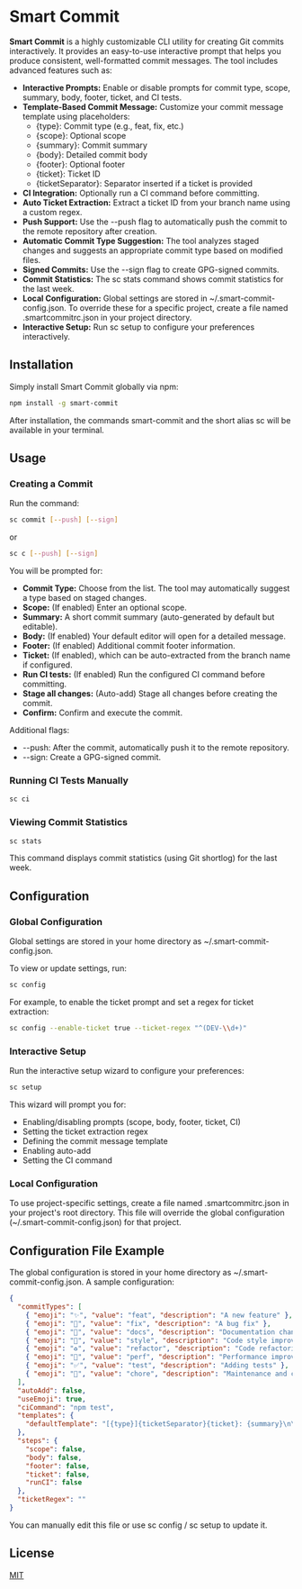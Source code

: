 # Smart Commit

**Smart Commit** is a highly customizable CLI utility for creating Git commits interactively. It provides an easy-to-use interactive prompt that helps you produce consistent, well-formatted commit messages. The tool includes advanced features such as:

- **Interactive Prompts:** Enable or disable prompts for commit type, scope, summary, body, footer, ticket, and CI tests.
- **Template-Based Commit Message:** Customize your commit message template using placeholders:
  - {type}: Commit type (e.g., feat, fix, etc.)
  - {scope}: Optional scope
  - {summary}: Commit summary
  - {body}: Detailed commit body
  - {footer}: Optional footer
  - {ticket}: Ticket ID
  - {ticketSeparator}: Separator inserted if a ticket is provided
- **CI Integration:** Optionally run a CI command before committing.
- **Auto Ticket Extraction:** Extract a ticket ID from your branch name using a custom regex.
- **Push Support:** Use the --push flag to automatically push the commit to the remote repository after creation.
- **Automatic Commit Type Suggestion:** The tool analyzes staged changes and suggests an appropriate commit type based on modified files.
- **Signed Commits:** Use the --sign flag to create GPG-signed commits.
- **Commit Statistics:** The sc stats command shows commit statistics for the last week.
- **Local Configuration:** Global settings are stored in ~/.smart-commit-config.json. To override these for a specific project, create a file named .smartcommitrc.json in your project directory.
- **Interactive Setup:** Run sc setup to configure your preferences interactively.

## Installation

Simply install Smart Commit globally via npm:

```bash
npm install -g smart-commit
```
After installation, the commands smart-commit and the short alias sc will be available in your terminal.

## Usage

### Creating a Commit

Run the command:

```bash
sc commit [--push] [--sign]
```
or
```bash
sc c [--push] [--sign]
```

You will be prompted for:
- **Commit Type:** Choose from the list. The tool may automatically suggest a type based on staged changes.
- **Scope:** (If enabled) Enter an optional scope.
- **Summary:** A short commit summary (auto-generated by default but editable).
- **Body:** (If enabled) Your default editor will open for a detailed message.
- **Footer:** (If enabled) Additional commit footer information.
- **Ticket:** (If enabled), which can be auto-extracted from the branch name if configured.
- **Run CI tests:** (If enabled) Run the configured CI command before committing.
- **Stage all changes:** (Auto-add) Stage all changes before creating the commit.
- **Confirm:** Confirm and execute the commit.

Additional flags:
- --push: After the commit, automatically push it to the remote repository.
- --sign: Create a GPG-signed commit.

### Running CI Tests Manually

```bash
sc ci
```

### Viewing Commit Statistics

```bash
sc stats
```

This command displays commit statistics (using Git shortlog) for the last week.

## Configuration

### Global Configuration

Global settings are stored in your home directory as ~/.smart-commit-config.json.

To view or update settings, run:

```bash
sc config
```

For example, to enable the ticket prompt and set a regex for ticket extraction:

```bash
sc config --enable-ticket true --ticket-regex "^(DEV-\\d+)"
```

### Interactive Setup

Run the interactive setup wizard to configure your preferences:

```bash
sc setup
```

This wizard will prompt you for:
- Enabling/disabling prompts (scope, body, footer, ticket, CI)
- Setting the ticket extraction regex
- Defining the commit message template
- Enabling auto-add
- Setting the CI command

### Local Configuration

To use project-specific settings, create a file named .smartcommitrc.json in your project's root directory. This file will override the global configuration (~/.smart-commit-config.json) for that project.

## Configuration File Example

The global configuration is stored in your home directory as ~/.smart-commit-config.json. A sample configuration:

```json
{
  "commitTypes": [
    { "emoji": "✨", "value": "feat", "description": "A new feature" },
    { "emoji": "🐛", "value": "fix", "description": "A bug fix" },
    { "emoji": "📝", "value": "docs", "description": "Documentation changes" },
    { "emoji": "💄", "value": "style", "description": "Code style improvements" },
    { "emoji": "♻️", "value": "refactor", "description": "Code refactoring" },
    { "emoji": "🚀", "value": "perf", "description": "Performance improvements" },
    { "emoji": "✅", "value": "test", "description": "Adding tests" },
    { "emoji": "🔧", "value": "chore", "description": "Maintenance and chores" }
  ],
  "autoAdd": false,
  "useEmoji": true,
  "ciCommand": "npm test",
  "templates": {
    "defaultTemplate": "[{type}]{ticketSeparator}{ticket}: {summary}\n\nBody:\n{body}\n\nFooter:\n{footer}"
  },
  "steps": {
    "scope": false,
    "body": false,
    "footer": false,
    "ticket": false,
    "runCI": false
  },
  "ticketRegex": ""
}
```

You can manually edit this file or use sc config / sc setup to update it.

## License

[MIT](LICENSE)